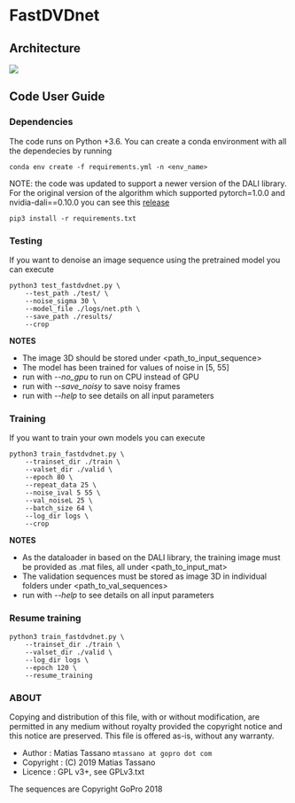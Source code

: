 # FastDVDnet

## Architecture

<img src="https://github.com/m-tassano/fastdvdnet/raw/master/img/arch.png" heigth=350>

## Code User Guide

### Dependencies

The code runs on Python +3.6. You can create a conda environment with all the dependecies by running
```
conda env create -f requirements.yml -n <env_name>
```
NOTE: the code was updated to support a newer version of the DALI library. For the original version of the algorithm which supported pytorch=1.0.0 and nvidia-dali==0.10.0 you can see this [release](https://github.com/m-tassano/fastdvdnet/releases/tag/v0.1)
```
pip3 install -r requirements.txt
```
### Testing

If you want to denoise an image sequence using the pretrained model you can execute

```
python3 test_fastdvdnet.py \
	--test_path ./test/ \
	--noise_sigma 30 \
	--model_file ./logs/net.pth \
	--save_path ./results/
	--crop
```

**NOTES**
* The image 3D should be stored under <path_to_input_sequence>
* The model has been trained for values of noise in [5, 55]
* run with *--no_gpu* to run on CPU instead of GPU
* run with *--save_noisy* to save noisy frames
* run with *--help* to see details on all input parameters

### Training

If you want to train your own models you can execute

```
python3 train_fastdvdnet.py \
	--trainset_dir ./train \
	--valset_dir ./valid \
	--epoch 80 \
	--repeat_data 25 \
	--noise_ival 5 55 \
	--val_noiseL 25 \
	--batch_size 64 \
	--log_dir logs \
	--crop
```

**NOTES**
* As the dataloader in based on the DALI library, the training image must be provided as .mat files, all under <path_to_input_mat>
* The validation sequences must be stored as image 3D in individual folders under <path_to_val_sequences>
* run with *--help* to see details on all input parameters

### Resume training

```
python3 train_fastdvdnet.py \
	--trainset_dir ./train \
	--valset_dir ./valid \
	--log_dir logs \
	--epoch 120 \
	--resume_training
```

### ABOUT
Copying and distribution of this file, with or without modification, are permitted in any medium without royalty provided the copyright notice and this notice are preserved. This file is offered as-is, without any warranty.

- Author : Matias Tassano ```mtassano at gopro dot com```
- Copyright : (C) 2019 Matias Tassano
- Licence : GPL v3+, see GPLv3.txt

The sequences are Copyright GoPro 2018


